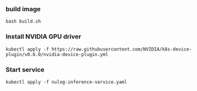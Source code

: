 ### build image
```
bash build.sh
```

### Install NVIDIA GPU driver
```
kubectl apply -f https://raw.githubusercontent.com/NVIDIA/k8s-device-plugin/v0.6.0/nvidia-device-plugin.yml
```

### Start service
```
kubectl apply -f nulog-inference-service.yaml
```